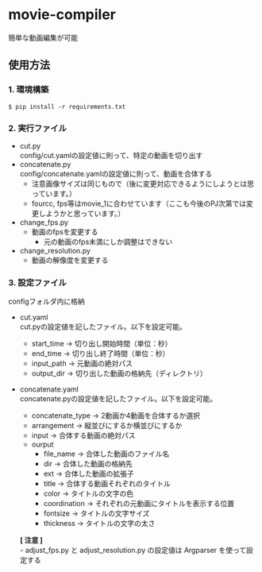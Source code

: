 # movie-compiler
簡単な動画編集が可能


## 使用方法
### 1. 環境構築
```
$ pip install -r requirements.txt
```


### 2. 実行ファイル
- cut.py  
config/cut.yamlの設定値に則って、特定の動画を切り出す
- concatenate.py  
config/concatenate.yamlの設定値に則って、動画を合体する
    - 注意画像サイズは同じもので（後に変更対応できるようにしようとは思っています。）
    - fourcc, fps等はmovie_1に合わせています（ここも今後のPJ次第では変更しようかと思っています。）
- change_fps.py
    - 動画のfpsを変更する
        - 元の動画のfps未満にしか調整はできない
- change_resolution.py
    - 動画の解像度を変更する


### 3. 設定ファイル  
configフォルダ内に格納  
- cut.yaml  
cut.pyの設定値を記したファイル。以下を設定可能。
    - start_time -> 切り出し開始時間（単位：秒）
    - end_time -> 切り出し終了時間（単位：秒）
    - input_path -> 元動画の絶対パス
    - output_dir -> 切り出した動画の格納先（ディレクトリ）  

- concatenate.yaml  
concatenate.pyの設定値を記したファイル。以下を設定可能。
    - concatenate_type -> 2動画か4動画を合体するか選択
    - arrangement -> 縦並びにするか横並びにするか
    - input -> 合体する動画の絶対パス
    - ourput
        - file_name -> 合体した動画のファイル名
        - dir -> 合体した動画の格納先
        - ext -> 合体した動画の拡張子
        - title -> 合体する動画それぞれのタイトル
        - color -> タイトルの文字の色
        - coordination -> それぞれの元動画にタイトルを表示する位置
        - fontsize -> タイトルの文字サイズ
        - thickness -> タイトルの文字の太さ

    **[ 注意 ]**  
        - adjust_fps.py と adjust_resolution.py の設定値は Argparser を使って設定する